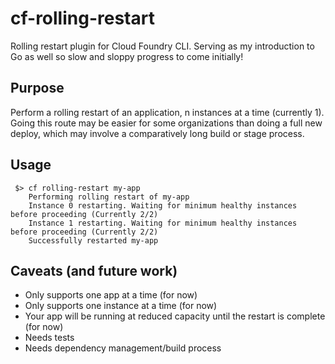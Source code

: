 # cf-rolling-restart
Rolling restart plugin for Cloud Foundry CLI. Serving as my introduction to Go as well so slow and sloppy progress
to come initially!

## Purpose
Perform a rolling restart of an application, n instances at a time (currently 1). Going this route may be easier for some
organizations than doing a full new deploy, which may involve a comparatively long build or stage process.

## Usage
```
 $> cf rolling-restart my-app
    Performing rolling restart of my-app
    Instance 0 restarting. Waiting for minimum healthy instances before proceeding (Currently 2/2)
    Instance 1 restarting. Waiting for minimum healthy instances before proceeding (Currently 2/2)
    Successfully restarted my-app
```

## Caveats (and future work)
* Only supports one app at a time (for now)
* Only supports one instance at a time (for now)
* Your app will be running at reduced capacity until the restart is complete (for now)
* Needs tests
* Needs dependency management/build process